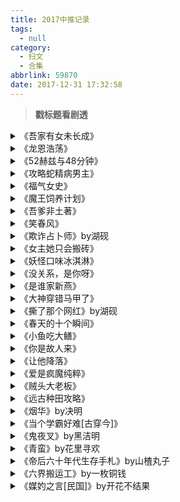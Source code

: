 ```yaml
---
title: 2017中推记录
tags:
  - null
category:
  - 扫文
  - 合集
abbrlink: 59870
date: 2017-12-31 17:32:58
---
```

<meta name="referrer" content="no-referrer" />

> 
<!-- more -->

> **戳标题看剧透**

<details>
<summary>《吾家有女未长成》</summary>
上辈子男主杀了女主的家人，多年后女主为了复仇嫁给了男主，在男主爱上她后又亲手杀了他。之后男主重生回杀了女主家人的前几天，可惜还是没来得及，只救下了女主，然后一直保护着她，女主也渐渐爱上了男主，而男主却因为于心有愧一直拒绝，后来又发生了各种事，在男主坦白了上辈子的事后两人终于在一起。
男主温和女主娇纵，两辈子都是女追男（虽然上辈子有阴谋），上辈子的结局真虐[泪]女主嫁给男主后也爱上了他，但最终还是下手了，下一秒跟着自杀[泪]导致这辈子男主看着长大后的女主会感到害怕[泪]顺带一提这文的男配我居然不讨厌[笑cry]反倒都挺喜欢的。有个断袖男配喜欢另一个男配但没说出口，我一开始还以为是坏人呢居然这么悲情（…）
</details>

<details>
<summary>《龙恩浩荡》</summary>
男主金翅大鹏鸟，爱撒娇粘人大吃货，女主琉璃小白龙，自称女王但爱照顾人。一开始女主装成蛟龙的样子与男主相处，但其实男主在第一眼就看穿了她的伪装，却享受着女主的照顾因而不拆穿。后面发生了各种事虐来虐去，不过两人的感情挺坚定的，男主父母亲的故事令人唏嘘，直到母亲死后父亲才恍悟自己深爱着她无奈却太渣害了她，一想到父亲的颜值就觉得这对好可惜嘤嘤嘤。
</details>

<details>
<summary>《52赫兹与48分钟》</summary>
男主不学无术私生活混乱，女主有正义感是个警察，男女主的初次相遇就是女主把男主抓回局里，也因此男主记住了女主，故意找女主麻烦，却不自觉被她吸引。察觉到自己爱上女主后便改变了各种恶习，没脸没皮地赖着女主，女主却因为高中时期有过悲惨的遭遇而对异性心怀恐惧，男主知道这件事后决定徐徐图之，偶然发现女主是自己网上的歌迷，就以此为突破口逐渐攻破女主心防。
女主高中的事情在《我们的世界》里有提到，好几个月前看的了，害得我都不记得女主的闺蜜到底发生什么事了[拜拜]虽然女主到了很后面才接受男主的心意，但前面由于男主一直缠着她，所以很早就开始撒糖了[笑cry]男女主相互救赎类，两人都有不愿提及的过去，又因为对方的存在才走出过去的阴影。另外两人的感情能够顺利突破都是因为身边有各种助攻啊！特别是女主的同事就是男主的眼线，天天汇报情况，可逗了w还有全文最喜欢的一个桥段就是女主出事做手术剪了头发，男主为了安慰她也把头发剃光了，这个大男孩表面看起来大大咧咧实则细心体贴[爱你]
</details>

<details>
<summary>《攻略蛇精病男主》</summary>
中推。男女主原先所在的世界是修真世界，女主被男主追杀许久并被废了双腿断了只手后遇到了“系统”，只要完成每个世界所给的任务就能修为大涨。基本每次任务都是女主穿越成女配，阻止“男女主”相爱并让男主爱上自己。每个任务里的男主都和修真世界里追杀女主的男主长得一模一样，只不过是失去了记忆以及名字不同，但无一例外都对女主有着强烈的占有欲，不管一开始的设定是否讨厌女主，在相处不久后都无一例外爱上女主。最后男主融合了每个世界的记忆，女主知道摆脱不了男主后也决定给男主一个机会和他在一起。
又是快穿男主病娇文，这篇的女主一直都对男主没好感（毕竟追杀过自己），而且不管哪个世界的男主都赤裸裸地表露自己的占有欲，导致女主对他又气又怕。结局男主知道女主的心结所以有尽量控制自己的态度。这文看着好爽啊！特别是那些一开始设定是男主讨厌女主原身的世界，明明讨厌女主，却抑制不住内心的渴望，没坚持多久就立刻化身痴汉病娇。男主只要面对女主就很容易站起来，就算只是被女主冰冷的视线扫过也会变得兴奋[笑cry]这么变态的男主我好喜欢（捂脸）
</details>

<details>
<summary>《福气女史》</summary>
中推。台言。男女主相爱，却因为某些原因不能在一起，女主即将作为女史不能让他人知道自己的身份，于是便与男主定下十年之约，等他找到她时就告诉他自己的秘密，男主在第六年终于发现面纱之下的女史就是自己的爱人，女主却无法卸下当女史的梦想与责任随着男主远走高飞，最后还是在家人的助攻下去追寻男主了。双方都是为爱痴狂的人啊
</details>

<details>
<summary>《魔王饲养计划》</summary>
中推。作为勇者的女主打败了魔王，却没想到这一任的魔王居然是双胞胎，准备顺手杀了魔王弟弟也就是男主时又于心不忍，于是女主就趁男主刚清醒（肉体十多岁）不懂是非的时候把他抱走，作为普通人类养大他。男主后来知道了真相也没啥纠结，最后隐藏了自己魔王的身份和女主结婚了，在世人眼里就是“魔法天才（毕竟是魔王）与传奇勇者（以为女主成功杀死魔王）结婚了”。
整个故事很有趣很可爱啊！女主骗男主说他俩是没有血缘的姐弟，所以男主发现自己喜欢上女主后还默默纠结了一会儿，后来就放飞自我了[笑cry]反倒是骗了他的女主被告白后懵了，有种“被从小养大的弟弟告白了”的别扭感，不过其实女主也很早就爱上了男主，只是不自知罢了。男女主某种方面来说都是呆萌属性，就跟看两个小朋友谈恋爱一样，萌到打滚！
配角也很有爱，导师蛇全文看不出是正是邪，直到结局才知道他也有自己的纠结（？），以及在正文里我还以为他对女主也有那么点儿好感，毕竟喜欢捉弄女主，但其实他捉弄不分对象（…）在番外里还被作者许配给了读者（第二人称），作者会玩[笑cry]还有番外里前某任的魔王被公主反扑、某个小黑球男扮女装和某女配伪百合blabla，总之里面出现的每个配角都好喜欢[爱你]仔细一想似乎没有坏人？虽然是魔王与人类这种正反面的立场，但都是神在下很大一盘棋，不过也没有阴谋论什么的（有个好玩的场景就是男主在知道自己是魔王之前立志当勇者，知道自己是魔王后也没打算袭击人类，所以魔物们也没有邪恶的心思，某个配角来到魔王城堡想杀死魔王的时候，魔物们都惊慌失措地脱窗而逃[笑cry]），主线很轻快，就当看男主的成长史吧
</details>

<details>
<summary>《吾爹非土著》</summary>
中推。男主穿越，女主本土，男女主青梅竹马，一个宠溺一个软萌，感情戏无虐，剧情只有家长里短。从男女主还是小豆丁的时候写到他们的孩子也长大成小豆丁，看着很暖。文中有两对副cp（算上父母舅舅啥的四对？），女主大哥那对be，太遗憾了，在我看来大嫂没那么讨厌，只不过是执着于上辈子罢了，最后二人明明相爱，但都没好好解释，结局也是遗憾。二哥那对看着好心疼二嫂，聪明狡黠的二嫂，为了心爱的人能对自己狠下心的二嫂，我好喜欢二嫂啊😭还好这对虽波折最终还是在一起了，生的小包子也炒鸡懂事可爱！还有也不造算不算是一对的男主舅舅和女主姑姑，这两人感觉可以发展一下，但作者到最后都没提到这对，还有姑姑似乎有个心上人？也没说是谁，纠结
</details>

<details>
<summary>《笑春风》</summary>
中推。女主是仵作，男主是提刑官，男配是小侯爷，女配是捕头。男女主幼年时见过一面，女主一直记得男主，多年后重逢也一眼就认出他来，男主不久后也想起来了，二人都清楚彼此的心意，虽然到很后面才告白但也没差。女配为了寻找自己失踪多年的哥哥而女扮男装当捕头努力升官，与男配是冤家，男配发现女配的真实性别后两人也感情萌芽了。四人一路组队破案，两对的感情都无虐，就是剧情虐，有的案子的凶手太可恶了，气到发抖[泪]最后的案子事关女配哥哥，超心疼女配，幸好最后揪出了犯人。这文要是有番外就更好了，还没看到男女主男女配成亲就没了，可惜
</details>

<details>
<summary>《欺诈占卜师》by湖砚</summary>
中推。男主是既不英俊也无超能力成绩在及格线徘徊的普通量产型高中生，某天在参考书里发现一张设计丑陋的名片，于是他就和毒舌神秘的占卜师女主相遇了。故事讲的就是男女主为非普通人类排忧解难的日常（？）。
男主视角文，说实话我还以为看的是男性向轻小说，这么不起眼的男主我还是第一次见，唯一的亮点就是没什么卵用的富三代设定。女主会用塔罗牌占卜，是某神秘组织的一员，组织的其他人员会偶尔客串一下，并且还有敌对组织。虽然这条似乎是主线，但剧情并不多？
中推是冲着男主的吐槽给的，每次男主的内心戏都能戳中我笑点，几乎从头笑到尾。这本虽然划分在小言里，而且还有男女主，但感情戏我实在是没看出来…更何况女主喜欢的一直是男配，她对男主的态度只看得出是友谊，男主对女主估计是喜欢的，却从没说出口，在内心也没明确承认过。结局还是女主记忆重置的开放式，所以当无cp看也挺好的。主要是男主的内心戏我真的好喜欢，超欢乐的[笑cry]

下面开始剧透…不如说只是单纯想说说自己的猜测，结局脑洞太大，我后面几章看了两遍才大概弄懂_。如果最后一篇番外是真的话，那么女主就是座敷童子，男配是穿越者，男配是女主等的人，所以女主才会就算没命令也会喜欢男配？不过作者说了番外都是男主写的是大前提，那这番外就不是真的？但女主还是自发性地喜欢男配啊……然后男配其实在敌对组织也有身份，并且被女主撞破在执行任务，男配就让女主自行消除记忆。女主后来找回了这段记忆，但因为喜欢男配，所以再次选择了消除。如果只是消除这件事的话，女主终究还是会想起男主说过她失忆的事，于是男主就干脆许愿把这件事连同与自己相遇后的事一并消除。几年后男主多了身边跟着可洛洛这个“烦恼”，所以结局才会再次收到女主的名片。⬅️以上是个人对结局的概括。至于男主的身份是太阳，那么能力就是能发现真相？说来男主小时候是结巴，只有撒谎时才流畅，最后突然恢复正常和这个有关吗，还是说单纯就是黑历史？以及女祭司看起来神秘兮兮的又似乎没啥关键作用，还有组织什么的依旧一团谜啊……结局作者评论说是超预定字数赶紧完结，感觉还能写几百章呢ε=(´Д｀)ｱｧｰ
</details>

<details>
<summary>《女主她只会搬砖》</summary>
中推。女主从末世穿越到普通世界，保有原来的大力气与异能，原身的家人不在也没继承到记忆，于是女主就只能去搬砖。男主幼年被绑架过，自那之后患有厌食症，遇到女主后更是变得只有看着女主才能咽下饭（不过这设定到了中间就可以无视了……），调查过女主的身世后男主便把她接回家并资助她上学。算是养成？男主挺早就动心了，奈何女主是个木头，直到快结局两人才在一起，期间男主一直都很宠女主w女主仗着自己有异能经常见义勇为，不知情的男主每次都提心吊胆，还好女主过于强大也没吃亏。剧情感情戏都无虐，无男女配
</details>

<details>
<summary>《妖怪口味冰淇淋》</summary>
中推。女主被鬼怪缠上时被男主所救，之后为了保命而留在男主开的冰淇淋店打白工，原以为就此平安无事的女主却踏入了里世界，发现客人有人类有鬼怪，店员也都非人类，更是揭开了自己为什么自幼倒霉的真相，也得知了男主与自己的前世之间的渊源。感情戏无虐，剧情有小虐。

男主一开场是不修边幅的大叔，沙滩裤+人字拖是标配，后来明明很关心女主却总是傲娇地掩饰（比如女主失落时想安慰她，却说是别人叫他来安慰的233）。本身是个实力不凡的大妖怪，为了躲避别人的追踪，每隔几年就换个地方换家店开。感觉开冰淇淋店有种反差萌啊[笑cry]女主以为自己只是倒霉体质+扫把星的普通人类，后来才知道自己会这样是因为前世是凶残的大妖怪，而让前世堕入轮回的则是男主与另一个大妖怪导致的，所以男主一直不敢让女主知道前世的真相，还被女主误会他会对她好是因为前世他们有一腿。女主知道真相后也没太大反感（截图部分），感情戏不狗血真是太好了[二哈]

除了男女主之外还有几对副cp，有虐有甜。对于“转世后还是不是本人”这一问题这几对cp都有不同看法。有不管对方是人类还是动物都执着地找每一世的、也有认为是不同的人因此想尽办法延长对方性命反而另对方痛苦的。男女主也是觉得人的一生就只有一世，所以男主说他只爱过这一世的女主，也不会去寻找她的转世，女主不纠结于前世的死亡，只因这一世他们相爱所以在一起。看过好多有前世今生梗的文都是记起了前世的记忆然后融合成同一个人，或者干脆就当作是同一个人，但若两者性格不同的话我一般都是当作非同一人看，所以总是好别扭啊[失望]这一本女主的前世有和女主对话过，女主有看过前世的一段记忆，但对于前世的态度大家都是“她回来了”而不是“她想起来了”，所以完全就是区分为二人看待，我喜欢这种安排[爱你]
</details>

<details>
<summary>《没关系，是你呀》</summary>
中推。女主是小透明漫画作者，男主是高富帅却开了家刚起步的新动漫公司，买下了女主的漫画。男女主都有不好的童年，女主因此变成社恐，男主变得经常失眠，发现女主的漫画散发着死亡气息后感觉到她和自己是一类人，也只有在女主身边才能睡着。男主老爱说荤段子，总喜欢在奇怪的地方断句曲解女主的意思，还喜欢怼人，简直有病233女主原本有着严重社恐，见到男主这么不正经也不害怕他了，相互救赎类，中间有小虐但不多，最后双方都解开了心结。
男主长期失眠后发现换女人“陪睡”能缓解症状，虽然只是单纯把女人赶到沙发上自己躺床上的纯睡觉，但男主不解释，那些女人也觉得丢脸没说真相，所以女主一直以为男主是泰迪，还偷偷地写了本以男主为原型的bl小说，男主发现自己居然被写成sao.lang.jian受后气得连刷负分，喜欢上女主后就每刷一次负分砸一次雷[笑cry]最后还买了版权要女主当编剧改成作者与读者相爱相杀的剧本[doge]
</details>

<details>
<summary>《是谁家新燕》</summary>
中推。大学时期女主追男主，男主没在女主和女配之间做出选择，就这么拖着，尽管内心隐约察觉到喜欢的是女主。直到后来女主受到母亲的刺激，又和男主大吵一架后毅然跳楼自杀，虽然得救了孩子也保住了但却失忆了。女主康复后男主让她出国，故事是从女主回国时讲起。这几年来男主一直照顾着孩子，女主想要与孩子亲近，所以就与男主同居，期间两人相互试探，而后男主被女主发现他喜欢她后就完全露出自己的本性。
感情戏没啥大虐，主要讲的是女主寻找自己的记忆，小包子很可爱，叫男主“哥哥”女主“姐姐”。男主看上去脾气好，但内心蔫儿坏，女主外号“女阎王”，对人说话不留情面，非善心之人，男主最初也是因为这点才迟迟没有接受女主。不过女主有那样奇葩的母亲倒也难怪了。最后小包子真的真的好可爱！
</details>

<details>
<summary>《大神穿错马甲了》</summary>
中推。男主职业总裁助理，写了本霸道总裁的小说，笔名是粉红可爱喵，因为太耻了所以不敢掉马。女主是男频大神作者，因为没人信她是女的，后来又怕读者知道后粉转黑，所以也不敢掉马。男主是女主新搬来的邻居，两人相识后男主给女主做饭打扫卫生，简直就是田螺姑娘的化身，女主得知男主是自己的粉丝后由于各种时机不当也没暴露身份，直到交往后某天男主无意间发现自己泡到了喜欢的大神，从此日常催更，女主甜蜜并痛苦着。
男女主一开始都只当对方是普通邻居，男主爱照顾女主，女主又感动于男主的体贴，两人都没觉得有什么不对，直到各自被朋友指出对方可能喜欢自己，想了想自己好像也对对方有好感，但两人都很害羞，于是都在暗搓搓地想对方啥时候先行动[笑cry]在一起后也没什么过于亲密的举动，双方都是新手，不过女主总是无意识地耍流氓，反应过来后男主满脸羞涩，女主原本也想羞涩的，看到男主的反应后反而淡定了hhhh。男主感情方面很迟钝，有小妖精靠过来也不知道，女主吃醋了也不明所以，甚至两人住同一间房时女主都做好心理准备了男主还什么都没想233两人的第一次也是女主被逼急到反攻为主的[笑cry]看这两人谈恋爱真是可爱到尖叫，全程秀恩爱撒狗粮，无虐无男女配。最后我想说一句：我也想要一个田螺先生啊啊啊啊啊！！
</details>

<details>
<summary>《撕了那个网红》by湖砚</summary>
中推。女主是记者，有能强制让人说真话的能力（有限制），但记者总会被上面压一头，所以女主在微博上有一个专门撕网红的账号。男主是实习生，看起来纯良无害总是被女主呼来喝去，实则大有来头（虽然这设定没多少戏份）。网红有人类有非人类，剧情主要就是撕人，感情戏不多但男主戏份不少，剧情感情戏皆无虐，无男女配。
感觉男女主的性格都好少见，看男主那么纯良还以为会有腹黑属性结果经常被女主欺负[笑cry]也不是那种小忠犬，想不出这种属性定义反而很普通很可爱！女主正义感强，却不是喜欢多管闲事的圣母，反而傲娇又毒舌，平时喜欢在内心得瑟表面淡定，最喜欢看女主一针见血撕人了！男女主相处模式是“女主欺负男主觉得有些不好意思→男主反倒求欺负→女主只好继续欺负”的感觉[笑cry]文中还有一个配角M，自认定与女主的关系是父女233两人相处模式也好谜，经常在聊天结束后互发【可爱】表情，一想到是这两人发的就感觉好微妙但是又好可爱！顺带一提M在作者的其它文里也有出场，作者的其它三篇文我也好喜欢[爱你][爱你][爱你]
</details>

<details>
<summary>《春天的十个瞬间》</summary>
中推。男女主是初中同学，女主和母亲经常被父亲家暴，性格也变得很冲动，曾经被姑姑猥亵过的男主感觉到女主和他一样孤独，开始不自觉地注意到女主。某次目睹家暴现场的他把女主救了出来，自此两人关系越来越好，学霸男主辅导女主学习，二人一起考上高中并在家人认可下同居了。男主原先因心理阴影以为自己不能人道无法给女主承诺，却在看了女主的身体后意识到自己只能对女主有反应，确立关系后经常亲着亲着就起反应了[笑cry]后来虽然不在同一所大学但感情依旧很好，到了合法年龄直接领证。
男女主感情戏无误会无虐，一直都在一起，然而他们周围还是发生了不少沉重的事情，幸好最后都圆满解决。除此之外还有一对副cp，事先就知道了男配的结局所以每次看到男配笑嘻嘻的样子都好难受[泪]最后一篇番外有他俩完整的故事，be，最后女配偷偷给男配生了个孩子。说好的要送一辈子的巧克力呢，男配你个大骗子
</details>

<details>
<summary>《小鱼吃大鳝》</summary>
中推。女主练功走火入魔不得不找个相公洞房，然而却在成亲当天男主一家被抄家了，仗着自己武功天下第三的女主无所畏惧地随着男主一家被流放。最后被王爷蒙骗的蠢皇帝发现王爷造反的意图后赶紧封赏男主一家官职。
这文看得好轻松！女主说话总能噎死人，男主家人说话也经常噎死其他人233有坏人出场但说不过男主一家也打不过女主，心疼[笑cry]
截图是女主为了解决自己走火入魔的危机想赶紧洞房，时不时问男主什么时候一起做，当时他们还在流放途中，男主以为女主在怂恿他逃跑，笃定女主是想陷害他们，鸡同鸭讲笑死我了哈哈哈哈
</details>

<details>
<summary>《你是故人来》</summary>
中推。女主初中时遇见在学校附近面馆打工的男主，被他的外表与气质所吸引，就算被冷淡拒绝也热情不减地追求男主。男主清贫却好学，一开始因为自尊的关系拒绝女主的帮助，后来还是抵不过女主的温暖接受她的亲近，又自卑敏感地不敢回应她的感情。女主上高中的时候男主家里出了事，不告而别六年后成为大明星，女主成为摄影师。意外重逢后男主想追回女主，女主气他的不告而别一直没给好脸色，又忍不住时不时撩男主，剧情过半两人终于在一起了，然后全程虐狗。
成为明星后的男主变化好大，各种苏各种撩，两人在一起后甜到我嗷嗷叫，女主不愿男主在事业上升期公布恋情，男主却巴不得告诉全世界他喜欢她，毫不避讳，虐狗虐狗
</details>

<details>
<summary>《让他降落》</summary>
中推。男女主高中交往，双初恋，男主家人知道后怕影响学业，于是男主妹妹就骗女主让她产生误会，二人分手后十年重逢，男主当上机长，女主是时尚博主，男主妹妹很快就跳出来解释来龙去脉，两人没多久又好上了，后面一路甜甜甜，无误会无虐。
故事是从重逢后说起，高中的事没说多少。没几章就解开误会了，其实就算没坦白两个人也是互撩状态[笑cry]女主时时刻刻都在撩男主，男主无奈又宠溺。双方家人都看好这对（男主爸爸是傲娇[doge]），有女配无男配，男主不甩女配，女主战斗力也很高所以基本就是炮灰。不过女主对自己的平胸很在意，给女配起名大奶，说梦话还想着踢爆假奶，男主很是无语233
女主的性格太可爱了，在男主心里她就是个熊孩子[笑cry]就连女主家人也很闹腾，男主初次见她父母的时候内心是崩溃的哈哈哈哈哈哈。
（截图男女主醉酒后差点擦枪走火时女主突然放广播体操，快把我给笑死了，第二天女主腰酸背痛还以为二人啪了一脸娇羞，男主还把这段给录下来了放给女主看哈哈哈哈哈哈哈哈哈哈哈）
</details>

<details>
<summary>《爱是疯魔纯粹》</summary>
中推。女主高中的时候被混混男主缠上，女主因家庭缘故不想接受任何温暖，对人不冷不热，内心早已喜欢上男主了也不自知。后来男主因故杀人，想带着女主逃跑，女主报警后对男主说了狠话，以致这五年里男女主都过得很煎熬。男主出狱后对女主很冷漠，弄清了自己的感情的女主反过来追男主想对他好，没多久两人就和好了，后面一直撒糖。
这文基本虐男，无论是亲情友情还是爱情方面[泪]女主报警那里没错，错就错在不该在那种时候还对男主说狠话，心疼死我了[泪]还好这后面没开虐，两人在一起后就是女宠男，还被人说过像在带孩子[笑cry]
</details>

<details>
<summary>《贼头大老板》</summary>
台言。没忍住推单本，实在是太喜欢武哥了。没按顺序看这个系列，在看第二本的时候就被武哥帅瞎，后来看完第四本才看这系列的第一部[笑cry]还记得某本里有提到过武哥建立公司的原因之一就是为了配得上岚姐，这种有责任心又逗趣的男人让人无法抵抗[哆啦A梦花心] ​​​​
</details>

<details>
<summary>《远古种田攻略》</summary>
中推。女主是植物学家，和一个队友意外穿越到远古时代，渣队友捡了女主的背包就跑，女主找到原始部落，把自己会的技能传授给他们，也学会了许多野外生存技巧。期间有迁徙到别的地方，对抗天灾，结识新部落的人们，后面还遇到了渣队友，大家合伙干翻他后终于迎来安宁的日子。
男主也是远古人，但比其他人还要聪明，也最先学会说话，最初女主只是看中他的聪明依赖他，被求偶表白又害怕两人观念不一致而拒绝，后来发现男主是在认真地喜欢她，在经历多番磨难后放下心坎接受他了。
唯一的缺点就是太短了不够看，加上番外才41章，明明种田文能写很长很长，舍不得小狼狗
</details>

<details>
<summary>《烟华》by决明</summary>
台言。中推。男主是龙子之一的狻猊，女主是喜欢拆散情侣的恶女人。女主听闻男主很花心，于是就抱着整蛊他的想法接近男主，没想到却爱上他了。男主一开始就看穿女主的意图，觉得好玩便附和她，不知不觉中也爱上了倔强的女主。后来女主涉嫌杀了西海龙王的儿子，被抓去凌虐又被男主救下，两人逃亡到人界，不久被追上，又虐了一波后终于洗清女主的嫌疑，结局女主获得大家的谅解和男主在一起。
这本的女主让我又爱又恨，因为女主真的太可恶了，不仅拆散了另一本的男女主让他们过了百年才重聚，还让无辜的女配差点被渣男给玷污，由于作恶多端还被龙城的所有人所厌恶（女主离开时甚至吃盛宴庆祝）。每当作者想给女主洗白我都能找到理由反驳回去，这种厌恶女主的心态直到上卷的结尾才消失。
在被抓的时候，西海龙王拿窥心境想看女主在意的人是谁以此来凌虐女主（如图），看到镜面上浮现出被烟雾笼罩下的男主时忍不住鼻酸。后来女主被折磨那里内心就开始偏向女主了（……说实话这段描写略多，反而没那么虐，不过还是很心疼啦_(:з」∠)_）
最虐的地方是下卷结尾，那个骄傲自私的女主为求救男主，在众人面前匍匐在四海龙主脚边不停地磕头哀求[泪]那句“这两个傻子，不争活，只争死。又或者该说，只争对方活，不顾自己死。”看得我哭成狗[泪]
至于洗白……男主说他喜欢女主坏脾气下藏着的乖巧blabla，事实上女主从头到尾也只对男主好过，之前做过的事完全洗不白，最后能和大家和平共处也是经历了这么多事后才洗心革面，个人觉得洗白什么的多此一举。
</details>

<details>
<summary>《当个学霸好难[古穿今]》</summary>
中推。女主一穿越来就得知原主家人对她不好，一个人被丢到别的城市上学，刚开始满心想着要当学霸，奈何没有基础只能当个垫底学渣，幸好有个学霸同桌男主便拜他为师。男主先动的心，可惜女主是个榆木脑袋，秉持着谈恋爱不如学习的态度，还把男主当兄弟，不过在各路助攻和男主坚持不懈下还是在一起啦。上大学后男主专注电竞，有了自己的队伍，毫不避讳地秀恩爱，没有什么黑粉，大家都甘愿吃狗粮。
全程甜宠无虐无误会，女主超爱学习，就算成绩惨不忍睹也总是乐观地想着要打败男主，然而到最后也还是学渣（。）不过因在古代练了功夫所以当了体育生后就是“学霸”，生的儿子也圆了女主当学霸的梦。
有个好玩的地方就是女主在开学前剃了个光头[笑cry]可惜也就刚开始那会儿大家惊讶了下，头发很快就长长了
</details>

<details>
<summary>《鬼夜叉》by黑洁明</summary>
台言。中推。男主半人半妖，经常受欺负，自卑又敏感的男主遇到前来供奉的女主，女主以为男主是只迷路的小妖，真心相待并与他交朋友。后来男主为保护女主被人诱骗获取力量却忘记了与女主有关的一切，甚至亲手杀了女主，惊恐的男主选择再次遗忘。几千年后男主遇到女主的转世，没有记忆的两人再次相爱。后面记忆恢复了女主想要逃开男主不肯，虐了一小下还是原谅啦。
男主遗忘了一切那里虐死我了[泪]明明是为了保护女主才想要获得力量，却在这之后亲手杀了女主，还在女主断气的下一秒记起全部，这也太惨了[泪]
有点可惜的是几千年后男女主性格大变，呆萌男主变高冷，温婉女主变冷漠，虽然记忆恢复后两者有所融合，但还是好怀念以前的小天使人设啊…
</details>

<details>
<summary>《青蛮》by花里寻欢</summary>

女主捉妖师，男主说书人。女主多次被男主所救又欠他不少债，不得已只得随他回家慢慢还债顺便捉捉妖。男主先喜欢上的女主，怕吓着她只好边撩边逗等她开窍。男女主都身世不凡，单元小故事，每卷都有伏笔，最后来个最终boss结尾。
男主风流又骚气，女主恨得牙痒痒却又无可奈何，不过女主见风使舵，干脆化身为马屁精满口夸赞男主还甜甜地叫哥哥，反倒是男主被撩到心痒痒[doge]
每卷小故事全是be[拜拜]不过每卷的主要角色虽可怜却还是做了坏事倒也看得不算虐，除了《飞天》这卷戳到个人泪点来了个暴击。
另外有点别扭的就是明明是古代背景也非穿越，有时候却会蹦出网络流行语，看着怪尴尬的。还有男女主的感情互动总是那么突兀，到了后面才总算顺眼了。总的来说故事虽悲惨，但女主很逗趣所以看着还蛮欢乐的。
</details>

<details>
<summary>《帝后六十年代生存手札》by山楂丸子</summary>
男主是皇帝，小时候见到女主时就惦记上了，明知女主和表哥已定亲还是抢了回家。为了让大魏子民生活安康，男女主就被国师送到六十年代长见识。男女主皆非身穿，刚穿来时还是小娃儿，幸好两家就住隔壁，起初女主虽然依赖男主但内心还是有点闹别扭，不过还是天天往男主那跑，后来在相处的过程中喜欢上了渐渐变得有亲和力的男主，女主还发现自己带有随身空间，两人一边适应社会一边赚钱。结局男女主寿终正寝，番外回到了尚未婚嫁时的古代，带着现代的知识重新开始生活。

女主很软萌，就算穿过来也还是自称臣妾称呼皇上（在外人面前叫三哥），男主也是私底下自称朕。女主很会拍马屁，最喜欢说“皇上您真好”“皇上是顶顶好的男人”，常把男主这别扭孩子夸得心花怒放的[笑cry]当然恼了也会嘟囔“臣妾不跟您好了”，每当这时男主就会不要脸地哄女主。成亲后男主就更不要脸了，经常对女主撒娇不管有没有别人在场，女主笑他万岁变三岁[笑cry]
有好几对副cp，最喜欢男主姐夫这对！姐夫是个耿直的男人，那句告白“颜冬雪同志，我想和你处对象，想和你结婚，想和你生娃。”真是超直球！太可爱了233还有现代版表哥那对也看得很感动。
孩子们也都是萌物，特别是男女主的儿子，又娇气又想当爷们儿，每次看他哼哼唧唧的样子我整颗心都软化了😭
很好看的种田文！要不是我断断续续分了好几天看完不然我应该会强推。
</details>

<details>
<summary>《六界搬运工》by一枚铜钱</summary>
中推。
女主是可以在六界畅行无阻的小仙女，神界因忌惮这种仙女们的灵力，便给她们洗脑成小怂包，负责送包裹。男主是出了名的坏脾气魔王，在无人愿意给魔王送包裹的情况下，为了可以全勤放假，女主自愿请命。之后两人多次巧遇，在相处过程中女主发现男主是个路痴，而且还面冷心热，渐渐地不再惧怕男主，男主也从一开始厌烦爱哭又怂的女主，到后来心系于她的天真善良。
全文无坏配角，二人婚事虽糟帝君反对，但在男主的胁迫下还是不得不同意。基本是有好几个小故事的单元剧，也算不上有主线？因为和《镜中妖》是同一个作者，还以为后面也会有什么惊天动地的阴谋，结果给男主寄恶作剧包裹的是个可爱的小怪兽[笑cry]全文看着暖暖甜甜的，不过跟预期中不同居然没啥大事件，反倒觉得这文太短了不够看。
</details>

<details>
<summary>《媒妁之言[民国]》by开花不结果</summary>

男主留洋归来得知自己定了娃娃亲，见完女主回绝的当晚便后悔了，第二天果断示好重新追回，恰好女主家被人找麻烦，两人很快就结婚了。基本讲的就是男女主的婚后生活。
全文无波折无虐。男主爱逗弄女主，女主原先只会害羞脸红，渐渐地也习惯了男主的厚脸皮。多对副cp，其中最喜欢的一对是表哥表妹的，表哥被未婚妻伤透心从此游戏人间，表妹自幼爱慕表哥却不敢明说，后来交集多了表哥终于走出未婚妻的阴影喜欢上表妹。可惜这对戏份不太多，温柔的表哥和极易害羞的表妹这对超级可口！！（不过评论好多人欣赏不来表妹的性格…人各有所爱吧，软软的妹子超可爱！）
</details>